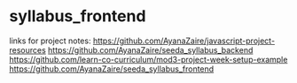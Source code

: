 # syllabus_frontend

links for project notes: 
https://github.com/AyanaZaire/javascript-project-resources
https://github.com/AyanaZaire/seeda_syllabus_backend
https://github.com/learn-co-curriculum/mod3-project-week-setup-example
https://github.com/AyanaZaire/seeda_syllabus_frontend 
